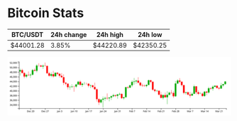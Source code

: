 # Bitcoin Stats

BTC/USDT|24h change|24h high|24h low|
|---|---|---|---|
|$44001.28|3.85%|$44220.89|$42350.25|

<img src="./chart.svg">
